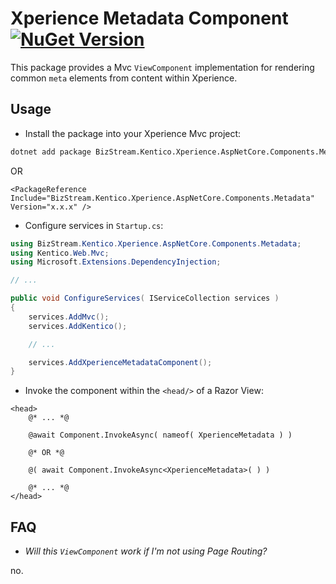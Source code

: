 # Xperience Metadata Component [![NuGet Version](https://img.shields.io/nuget/v/BizStream.Kentico.Xperience.AspNetCore.Components.Metadata)](https://nuget.org/packages/bizstream.kentico.xperience.aspnetcore.components.Metadata)

This package provides a Mvc `ViewComponent` implementation for rendering common `meta` elements from content within Xperience.

## Usage

- Install the package into your Xperience Mvc project:

```bash
dotnet add package BizStream.Kentico.Xperience.AspNetCore.Components.Metadata
```

OR

```csproj
<PackageReference Include="BizStream.Kentico.Xperience.AspNetCore.Components.Metadata" Version="x.x.x" />
```

- Configure services in `Startup.cs`:

```csharp
using BizStream.Kentico.Xperience.AspNetCore.Components.Metadata;
using Kentico.Web.Mvc;
using Microsoft.Extensions.DependencyInjection;

// ...

public void ConfigureServices( IServiceCollection services )
{
    services.AddMvc();
    services.AddKentico();

    // ...

    services.AddXperienceMetadataComponent();
}
```

- Invoke the component within the `<head/>` of a Razor View:

```razor
<head>
    @* ... *@

    @await Component.InvokeAsync( nameof( XperienceMetadata ) )

    @* OR *@

    @( await Component.InvokeAsync<XperienceMetadata>( ) )

    @* ... *@
</head>
```

## FAQ

- _Will this `ViewComponent` work if I'm not using Page Routing?_

no.

